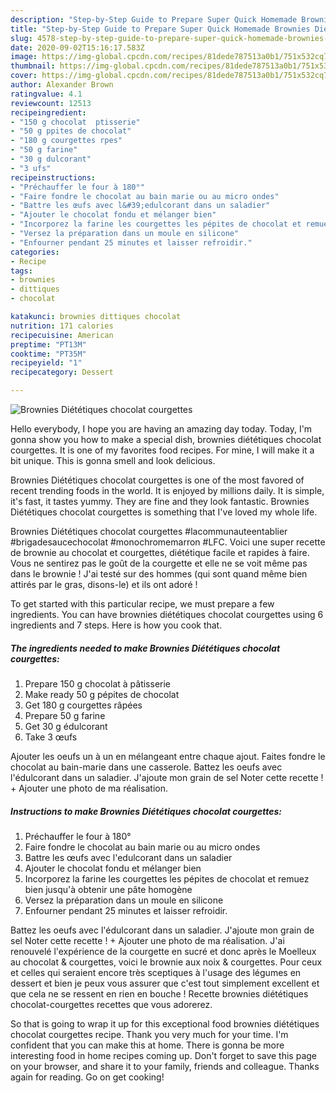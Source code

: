 ```yaml
---
description: "Step-by-Step Guide to Prepare Super Quick Homemade Brownies Diététiques chocolat courgettes"
title: "Step-by-Step Guide to Prepare Super Quick Homemade Brownies Diététiques chocolat courgettes"
slug: 4578-step-by-step-guide-to-prepare-super-quick-homemade-brownies-dietetiques-chocolat-courgettes
date: 2020-09-02T15:16:17.583Z
image: https://img-global.cpcdn.com/recipes/81dede787513a0b1/751x532cq70/brownies-dietetiques-chocolat-courgettes-photo-principale-de-la-recette.jpg
thumbnail: https://img-global.cpcdn.com/recipes/81dede787513a0b1/751x532cq70/brownies-dietetiques-chocolat-courgettes-photo-principale-de-la-recette.jpg
cover: https://img-global.cpcdn.com/recipes/81dede787513a0b1/751x532cq70/brownies-dietetiques-chocolat-courgettes-photo-principale-de-la-recette.jpg
author: Alexander Brown
ratingvalue: 4.1
reviewcount: 12513
recipeingredient:
- "150 g chocolat  ptisserie"
- "50 g ppites de chocolat"
- "180 g courgettes rpes"
- "50 g farine"
- "30 g dulcorant"
- "3 ufs"
recipeinstructions:
- "Préchauffer le four à 180°"
- "Faire fondre le chocolat au bain marie ou au micro ondes"
- "Battre les œufs avec l&#39;edulcorant dans un saladier"
- "Ajouter le chocolat fondu et mélanger bien"
- "Incorporez la farine les courgettes les pépites de chocolat et remuez bien jusqu&#39;à obtenir une pâte homogène"
- "Versez la préparation dans un moule en silicone"
- "Enfourner pendant 25 minutes et laisser refroidir."
categories:
- Recipe
tags:
- brownies
- dittiques
- chocolat

katakunci: brownies dittiques chocolat 
nutrition: 171 calories
recipecuisine: American
preptime: "PT13M"
cooktime: "PT35M"
recipeyield: "1"
recipecategory: Dessert

---
```



![Brownies Diététiques chocolat courgettes](https://img-global.cpcdn.com/recipes/81dede787513a0b1/751x532cq70/brownies-dietetiques-chocolat-courgettes-photo-principale-de-la-recette.jpg)

Hello everybody, I hope you are having an amazing day today. Today, I'm gonna show you how to make a special dish, brownies diététiques chocolat courgettes. It is one of my favorites food recipes. For mine, I will make it a bit unique. This is gonna smell and look delicious.

Brownies Diététiques chocolat courgettes is one of the most favored of recent trending foods in the world. It is enjoyed by millions daily. It is simple, it's fast, it tastes yummy. They are fine and they look fantastic. Brownies Diététiques chocolat courgettes is something that I've loved my whole life.

Brownies Diététiques chocolat courgettes #lacommunauteentablier #brigadesaucechocolat #monochromemarron #LFC. Voici une super recette de brownie au chocolat et courgettes, diététique facile et rapides à faire. Vous ne sentirez pas le goût de la courgette et elle ne se voit même pas dans le brownie ! J&#39;ai testé sur des hommes (qui sont quand même bien attirés par le gras, disons-le) et ils ont adoré !


To get started with this particular recipe, we must prepare a few ingredients. You can have brownies diététiques chocolat courgettes using 6 ingredients and 7 steps. Here is how you cook that.

<!--inarticleads1-->

##### The ingredients needed to make Brownies Diététiques chocolat courgettes:

1. Prepare 150 g chocolat à pâtisserie
1. Make ready 50 g pépites de chocolat
1. Get 180 g courgettes râpées
1. Prepare 50 g farine
1. Get 30 g édulcorant
1. Take 3 œufs


Ajouter les oeufs un à un en mélangeant entre chaque ajout. Faites fondre le chocolat au bain-marie dans une casserole. Battez les oeufs avec l&#39;édulcorant dans un saladier. J&#39;ajoute mon grain de sel Noter cette recette ! + Ajouter une photo de ma réalisation. 

<!--inarticleads2-->

##### Instructions to make Brownies Diététiques chocolat courgettes:

1. Préchauffer le four à 180°
1. Faire fondre le chocolat au bain marie ou au micro ondes
1. Battre les œufs avec l&#39;edulcorant dans un saladier
1. Ajouter le chocolat fondu et mélanger bien
1. Incorporez la farine les courgettes les pépites de chocolat et remuez bien jusqu&#39;à obtenir une pâte homogène
1. Versez la préparation dans un moule en silicone
1. Enfourner pendant 25 minutes et laisser refroidir.


Battez les oeufs avec l&#39;édulcorant dans un saladier. J&#39;ajoute mon grain de sel Noter cette recette ! + Ajouter une photo de ma réalisation. J&#39;ai renouvelé l&#39;expérience de la courgette en sucré et donc après le Moelleux au chocolat &amp; courgettes, voici le brownie aux noix &amp; courgettes. Pour ceux et celles qui seraient encore très sceptiques à l&#39;usage des légumes en dessert et bien je peux vous assurer que c&#39;est tout simplement excellent et que cela ne se ressent en rien en bouche ! Recette brownies diététiques chocolat-courgettes recettes que vous adorerez. 

So that is going to wrap it up for this exceptional food brownies diététiques chocolat courgettes recipe. Thank you very much for your time. I'm confident that you can make this at home. There is gonna be more interesting food in home recipes coming up. Don't forget to save this page on your browser, and share it to your family, friends and colleague. Thanks again for reading. Go on get cooking!
